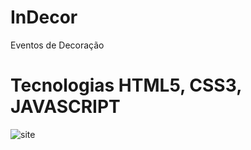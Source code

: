 # InDecor
 Eventos de Decoração
 
# Tecnologias HTML5, CSS3, JAVASCRIPT

![site](https://user-images.githubusercontent.com/102436341/230523594-80666c21-b150-4e3e-9298-3f01018f60fd.png)
